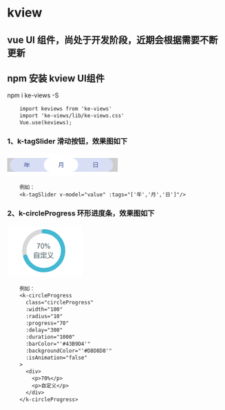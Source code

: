 # kview

## vue UI 组件，尚处于开发阶段，近期会根据需要不断更新

## npm 安装 kview UI组件

  npm i ke-views -S

```
    import keviews from 'ke-views'
    import 'ke-views/lib/ke-views.css'
    Vue.use(keviews);
```

### 1、k-tagSlider 滑动按钮，效果图如下
![Image text](https://github.com/zhangkejian0/kview/blob/master/image/tagSlider.png)
```
    例如：
    <k-tagSlider v-model="value" :tags="['年','月','日']"/>
```

### 2、k-circleProgress 环形进度条，效果图如下
![Image text](https://github.com/zhangkejian0/kview/blob/master/image/circleProgress.png)
```
    例如：
    <k-circleProgress
      class="circleProgress"
      :width="100"
      :radius="10"
      :progress="70"
      :delay="300"
      :duration="1000"
      :barColor="'#43B9D4'"
      :backgroundColor="'#D8D8D8'"
      :isAnimation="false"
    >
      <div>
        <p>70%</p>
        <p>自定义</p>
      </div>
    </k-circleProgress>
```